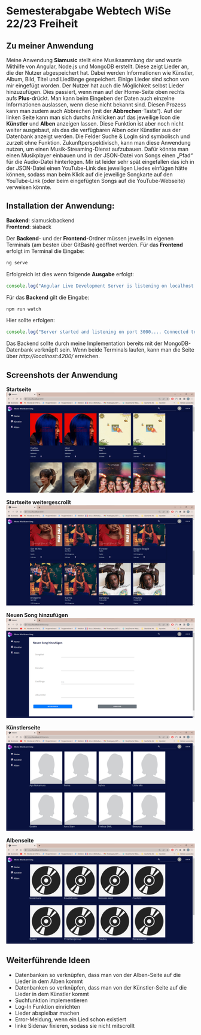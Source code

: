 # Semesterabgabe Webtech WiSe 22/23 Freiheit
## Zu meiner Anwendung

Meine Anwendung **Siamusic** stellt eine Musiksammlung dar und wurde Mithilfe von Angular, Node.js und MongoDB erstellt. Diese zeigt Lieder an, die der Nutzer abgespeichert hat. Dabei werden Informationen wie Künstler, Album, Bild, Titel und Liedlänge gespeichert. Einige Lieder sind schon von mir eingefügt worden. Der Nutzer hat auch die Möglichkeit selbst Lieder hinzuzufügen. Dies passiert, wenn man auf der Home-Seite oben rechts aufs **Plus**-drückt. Man kann beim Eingeben der Daten auch einzelne Informationen auslassen, wenn diese nicht bekannt sind. Diesen Prozess kann man zudem auch Abbrechen (mit der **Abbrechen**-Taste“). Auf der linken Seite kann man sich durchs Anklicken auf das jeweilige Icon die **Künstler** und **Alben** anzeigen lassen. Diese Funktion ist aber noch nicht weiter ausgebaut, als das die verfügbaren Alben oder Künstler aus der Datenbank anzeigt werden. Die Felder Suche & LogIn sind symbolisch und zurzeit ohne Funktion. Zukunftperspektivisch, kann man diese Anwendung nutzen, um einen Musik-Streaming-Dienst aufzubauen. Dafür könnte man einen Musikplayer einbauen und in der JSON-Datei von Songs einen „Pfad“ für die Audio-Datei hinterlegen. Mir ist leider sehr spät eingefallen das ich in der JSON-Datei einen YouTube-Link des jeweiligen Liedes einfügen hätte können, sodass man beim Klick auf die jeweilige Songkarte auf den YouTube-Link (oder beim eingefügten Songs auf die YouTube-Webseite) verweisen könnte.

## Installation der Anwendung:
**Backend**: siamusicbackend <br>
**Frontend**: siaback <br>

Der **Backend**- und der **Frontend**-Ordner müssen jeweils im eigenen Terminals (am besten über GitBash) geöffnet werden. 
Für das **Frontend** erfolgt im Terminal die Eingabe: 
```cmd
ng serve
```

Erfolgreich ist dies wenn folgende **Ausgabe** erfolgt:
```ts
console.log("Angular Live Development Server is listening on localhost:4200, open your browser on http://localhost:4200/ √ Compiled successfully.")
```

Für das **Backend** gilt die Eingabe:
```cmd
npm run watch
```
Hier sollte erfolgen:
```ts
console.log("Server started and listening on port 3000.... Connected to DB")
```

Das Backend sollte durch meine Implementation bereits mit der MongoDB-Datenbank verknüpft sein.
Wenn beide Terminals laufen, kann man die Seite über *http://localhost:4200/* erreichen.



## Screenshots der Anwendung
**Startseite**
<img src="/siaback/src/assets/appbilder/Bild1.png" alt="Startseite" title="Startseite">

**Startseite weitergescrollt**
<img src="/siaback/src/assets/appbilder/Bild2.png" alt="Startseite2" title="Startseite2">

**Neuen Song hinzufügen**
<img src="/siaback/src/assets/appbilder/Bild3.png" alt="CreateSong" title="CreateSong">

**Künstlerseite**
<img src="/siaback/src/assets/appbilder/Bild4.png" alt="Künstler" title="Künstler">

**Albenseite**
<img src="/siaback/src/assets/appbilder/Bild5.png" alt="Alben" title="Alben">


## Weiterführende Ideen
- Datenbanken so verknüpfen, dass man von der Alben-Seite auf die Lieder in dem Alben kommt   
- Datenbanken so verknüpfen, dass man von der Künstler-Seite auf die Lieder in dem Künstler kommt
- Suchfunktion implementieren
- Log-In Funktion einrichten
- Lieder abspielbar machen
- Error-Meldung, wenn ein Lied schon existiert   
- linke Sidenav fixieren, sodass sie nicht mitscrollt
